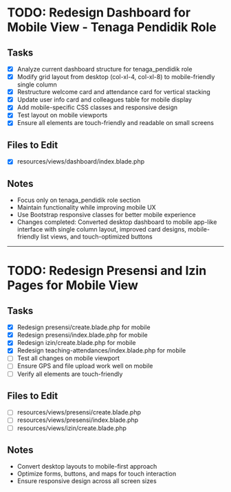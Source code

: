 # TODO: Redesign Dashboard for Mobile View - Tenaga Pendidik Role

## Tasks
- [x] Analyze current dashboard structure for tenaga_pendidik role
- [x] Modify grid layout from desktop (col-xl-4, col-xl-8) to mobile-friendly single column
- [x] Restructure welcome card and attendance card for vertical stacking
- [x] Update user info card and colleagues table for mobile display
- [x] Add mobile-specific CSS classes and responsive design
- [x] Test layout on mobile viewports
- [x] Ensure all elements are touch-friendly and readable on small screens

## Files to Edit
- [x] resources/views/dashboard/index.blade.php

## Notes
- Focus only on tenaga_pendidik role section
- Maintain functionality while improving mobile UX
- Use Bootstrap responsive classes for better mobile experience
- Changes completed: Converted desktop dashboard to mobile app-like interface with single column layout, improved card designs, mobile-friendly list views, and touch-optimized buttons

---

# TODO: Redesign Presensi and Izin Pages for Mobile View

## Tasks
- [x] Redesign presensi/create.blade.php for mobile
- [x] Redesign presensi/index.blade.php for mobile
- [x] Redesign izin/create.blade.php for mobile
- [x] Redesign teaching-attendances/index.blade.php for mobile
- [ ] Test all changes on mobile viewport
- [ ] Ensure GPS and file upload work well on mobile
- [ ] Verify all elements are touch-friendly

## Files to Edit
- [ ] resources/views/presensi/create.blade.php
- [ ] resources/views/presensi/index.blade.php
- [ ] resources/views/izin/create.blade.php

## Notes
- Convert desktop layouts to mobile-first approach
- Optimize forms, buttons, and maps for touch interaction
- Ensure responsive design across all screen sizes
